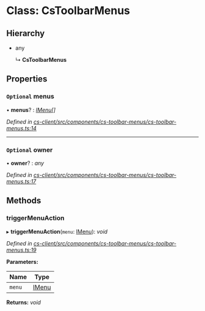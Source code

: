 # Class: CsToolbarMenus

## Hierarchy

* any

  ↳ **CsToolbarMenus**

## Properties

### `Optional` menus

• **menus**? : *[IMenu](../interfaces/_cs_core_src_interactions_menu_.imenu.md)[]*

*Defined in [cs-client/src/components/cs-toolbar-menus/cs-toolbar-menus.ts:14](https://github.com/RichardHovenkamp/csnext/blob/eefa977/packages/cs-client/src/components/cs-toolbar-menus/cs-toolbar-menus.ts#L14)*

___

### `Optional` owner

• **owner**? : *any*

*Defined in [cs-client/src/components/cs-toolbar-menus/cs-toolbar-menus.ts:17](https://github.com/RichardHovenkamp/csnext/blob/eefa977/packages/cs-client/src/components/cs-toolbar-menus/cs-toolbar-menus.ts#L17)*

## Methods

###  triggerMenuAction

▸ **triggerMenuAction**(`menu`: [IMenu](../interfaces/_cs_core_src_interactions_menu_.imenu.md)): *void*

*Defined in [cs-client/src/components/cs-toolbar-menus/cs-toolbar-menus.ts:19](https://github.com/RichardHovenkamp/csnext/blob/eefa977/packages/cs-client/src/components/cs-toolbar-menus/cs-toolbar-menus.ts#L19)*

**Parameters:**

Name | Type |
------ | ------ |
`menu` | [IMenu](../interfaces/_cs_core_src_interactions_menu_.imenu.md) |

**Returns:** *void*
